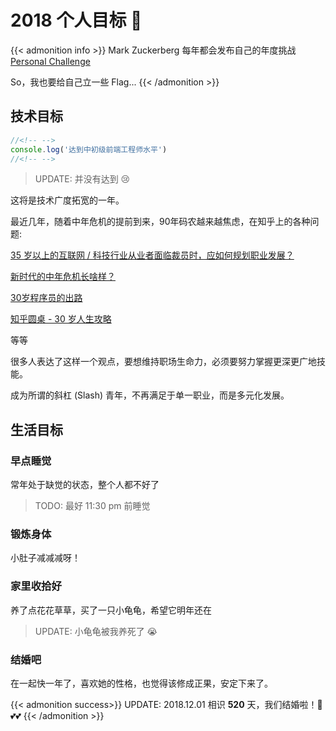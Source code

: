 # 2018 个人目标 🎯


{{< admonition info >}}
Mark Zuckerberg 每年都会发布自己的年度挑战 [Personal Challenge](https://www.facebook.com/zuck/posts/10104380170714571)

So，我也要给自己立一些 Flag...
{{< /admonition >}}

<!--more-->

## 技术目标

```javascript
//<!-- -->
console.log('达到中初级前端工程师水平')
//<!-- -->
```

> UPDATE: 并没有达到 😢

这将是技术广度拓宽的一年。

最近几年，随着中年危机的提前到来，90年码农越来越焦虑，在知乎上的各种问题:

[35 岁以上的互联网 / 科技行业从业者面临裁员时，应如何规划职业发展？](https://www.zhihu.com/question/55801683)

[新时代的中年危机长啥样？](https://www.zhihu.com/question/61686566)

[30岁程序员的出路](https://www.zhihu.com/question/20155451)

[知乎圆桌 - 30 岁人生攻略](https://www.zhihu.com/roundtable/middleage)

等等

很多人表达了这样一个观点，要想维持职场生命力，必须要努力掌握更深更广地技能。

成为所谓的斜杠 (Slash) 青年，不再满足于单一职业，而是多元化发展。


## 生活目标

### 早点睡觉 

常年处于缺觉的状态，整个人都不好了

> TODO: 最好 11:30 pm 前睡觉

### 锻炼身体

小肚子减减减呀！

### 家里收拾好

养了点花花草草，买了一只小龟龟，希望它明年还在

> UPDATE: 小龟龟被我养死了 😭

### 结婚吧

在一起快一年了，喜欢她的性格，也觉得该修成正果，安定下来了。

{{< admonition success>}}
UPDATE: 2018.12.01 相识 **520** 天，我们结婚啦！👫 💕💕
{{< /admonition >}}

